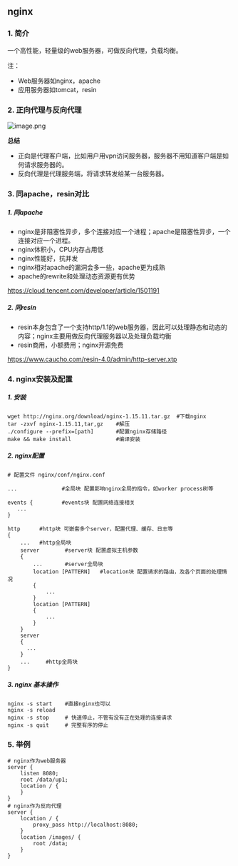## nginx 
### 1. 简介
一个高性能，轻量级的web服务器，可做反向代理，负载均衡。

注：
- Web服务器如nginx，apache
- 应用服务器如tomcat，resin

### 2. 正向代理与反向代理
![image.png](https://upload-images.jianshu.io/upload_images/6123292-0945a48c19dae03c.png?imageMogr2/auto-orient/strip%7CimageView2/2/w/1240)

**总结**

- 正向是代理客户端，比如用户用vpn访问服务器，服务器不用知道客户端是如何请求服务器的。
- 反向代理是代理服务端，将请求转发给某一台服务器。
### 3. 同apache，resin对比
##### 1. 同apache
- nginx是非阻塞性异步，多个连接对应一个进程；apache是阻塞性异步，一个连接对应一个进程。
- nginx体积小，CPU内存占用低
- nginx性能好，抗并发
- nginx相对apache的漏洞会多一些，apache更为成熟
- apache的rewrite和处理动态资源更有优势

https://cloud.tencent.com/developer/article/1501191
##### 2. 同resin
- resin本身包含了一个支持http/1.1的web服务器，因此可以处理静态和动态的内容；nginx主要用做反向代理服务器以及处理负载均衡
- resin商用，小额费用；nginx开源免费

https://www.caucho.com/resin-4.0/admin/http-server.xtp

### 4. nginx安装及配置
##### 1. 安装
```
wget http://nginx.org/download/nginx-1.15.11.tar.gz  #下载nginx
tar -zxvf nginx-1.15.11,tar,gz    #解压
./configure --prefix=[path]       #配置nginx存储路径
make && make install              #编译安装
```
##### 2. nginx配置
```
# 配置文件 nginx/conf/nginx.conf

...              #全局块 配置影响nginx全局的指令，如worker process树等

events {         #events块 配置网络连接相关
   ...
}

http      #http块 可嵌套多个server，配置代理、缓存、日志等
{
    ...   #http全局块
    server        #server块 配置虚拟主机参数
    { 
        ...       #server全局块
        location [PATTERN]   #location块 配置请求的路由，及各个页面的处理情况
        {
            ...
        }
        location [PATTERN] 
        {
            ...
        }
    }
    server
    {
      ...
    }
    ...     #http全局块
}
```
##### 3. nginx 基本操作
```
nginx -s start    #直接nginx也可以
nginx -s reload
nginx -s stop     # 快速停止，不管有没有正在处理的连接请求
nginx -s quit     # 完整有序的停止
```
### 5. 举例
```
# nginx作为web服务器
server {
    listen 8080;
    root /data/up1;
    location / {
    }
}
# nginx作为反向代理
server {
    location / {
        proxy_pass http://localhost:8080;
    }
    location /images/ {
        root /data;
    }
}
```